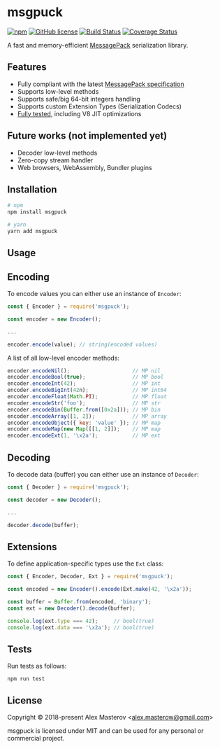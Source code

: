 # msgpuck

[![npm](https://img.shields.io/npm/v/msgpuck.svg)](https://www.npmjs.com/package/msgpuck)
[![GitHub license](https://img.shields.io/badge/license-MIT-blue.svg)](LICENSE)
[![Build Status](https://travis-ci.org/AlexMasterov/msgpuck.js.svg)](https://travis-ci.org/AlexMasterov/msgpuck.js)
[![Coverage Status](https://coveralls.io/repos/github/AlexMasterov/msgpuck.js/badge.svg?branch=master)](https://coveralls.io/github/AlexMasterov/msgpuck.js?branch=master)

A fast and memory-efficient [MessagePack](https://msgpack.org) serialization library.

## Features

- Fully compliant with the latest [MessagePack specification](https://github.com/msgpack/msgpack/blob/master/spec.md#messagepack-specification)
- Supports low-level methods
- Supports safe/big 64-bit integers handling
- Supports custom Extension Types (Serialization Codecs)
- [Fully tested](https://travis-ci.org/AlexMasterov/msgpuck.js), including V8 JIT optimizations

## Future works (not implemented yet)

- Decoder low-level methods
- Zero-copy stream handler
- Web browsers, WebAssembly, Bundler plugins

## Installation

```sh
# npm
npm install msgpuck

# yarn
yarn add msgpuck
```

## Usage

## Encoding

To encode values you can either use an instance of `Encoder`:

```javascript
const { Encoder } = require('msgpuck');

const encoder = new Encoder();

...

encoder.encode(value); // string(encoded values)
```

A list of all low-level encoder methods:

```javascript
encoder.encodeNil();                    // MP nil
encoder.encodeBool(true);               // MP bool
encoder.encodeInt(42);                  // MP int
encoder.encodeBigInt(42n);              // MP int64
encoder.encodeFloat(Math.PI);           // MP float
encoder.encodeStr('foo');               // MP str
encoder.encodeBin(Buffer.from([0x2a])); // MP bin
encoder.encodeArray([1, 2]);            // MP array
encoder.encodeObject({ key: 'value' }); // MP map
encoder.encodeMap(new Map([[1, 2]]);    // MP map
encoder.encodeExt(1, '\x2a');           // MP ext
```

## Decoding

To decode data (buffer) you can either use an instance of `Decoder`:

```javascript
const { Decoder } = require('msgpuck');

const decoder = new Decoder();

...

decoder.decode(buffer);
```

## Extensions

To define application-specific types use the `Ext` class:

```javascript
const { Encoder, Decoder, Ext } = require('msgpuck');

const encoded = new Encoder().encode(Ext.make(42, '\x2a'));

const buffer = Buffer.from(encoded, 'binary');
const ext = new Decoder().decode(buffer);

console.log(ext.type === 42);     // bool(true)
console.log(ext.data === '\x2a'); // bool(true)
```

## Tests

Run tests as follows:

```
npm run test
```

## License

Copyright &#169; 2018-present Alex Masterov &lt;alex.masterow@gmail.com&gt;

msgpuck is licensed under MIT and can be used for any personal or commercial project.
